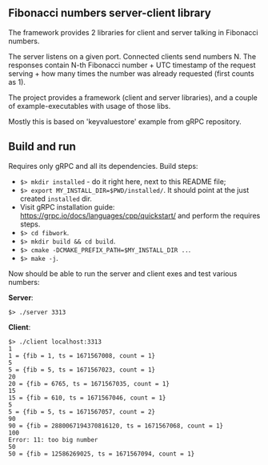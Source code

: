 ## Fibonacci numbers server-client library

The framework provides 2 libraries for client and server talking in Fibonacci
numbers.

The server listens on a given port. Connected clients send numbers N. The
responses contain N-th Fibonacci number + UTC timestamp of the request serving +
how many times the number was already requested (first counts as 1).

The project provides a framework (client and server libraries), and a couple of
example-executables with usage of those libs.

Mostly this is based on 'keyvaluestore' example from gRPC repository.

## Build and run

Requires only gRPC and all its dependencies.
Build steps:

* `$> mkdir installed` - do it right here, next to this README file;
* `$> export MY_INSTALL_DIR=$PWD/installed/`. It should point at the just
  created `installed` dir.
* Visit gRPC installation guide: https://grpc.io/docs/languages/cpp/quickstart/
  and perform the requires steps.
* `$> cd fibwork`.
* `$> mkdir build && cd build`.
* `$> cmake -DCMAKE_PREFIX_PATH=$MY_INSTALL_DIR ..`.
* `$> make -j`.

Now should be able to run the server and client exes and test various numbers:

**Server**:
```
$> ./server 3313 
```

**Client**:
```
$> ./client localhost:3313
1
1 = {fib = 1, ts = 1671567008, count = 1}
5
5 = {fib = 5, ts = 1671567023, count = 1}
20
20 = {fib = 6765, ts = 1671567035, count = 1}
15
15 = {fib = 610, ts = 1671567046, count = 1}
5
5 = {fib = 5, ts = 1671567057, count = 2}
90
90 = {fib = 2880067194370816120, ts = 1671567068, count = 1}
100
Error: 11: too big number
50
50 = {fib = 12586269025, ts = 1671567094, count = 1}
```

